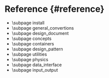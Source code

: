 Reference {#reference}
========================================================


- \subpage install
- \subpage general_convertions
- \subpage design_document
- \subpage concepts
- \subpage containers
- \subpage design_pattern
- \subpage utilities
- \subpage physics
- \subpage data_interface
- \subpage input_output